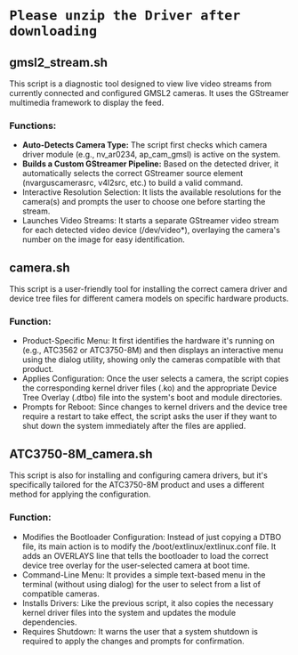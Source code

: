# `Please unzip the Driver after downloading`

## **gmsl2_stream.sh**
This script is a diagnostic tool designed to view live video streams from currently connected and configured GMSL2 cameras. It uses the GStreamer multimedia framework to display the feed.

### **Functions:**
  - **Auto-Detects Camera Type:** The script first checks which camera driver module (e.g., nv_ar0234, ap_cam_gmsl) is active on the system.
  - **Builds a Custom GStreamer Pipeline:** Based on the detected driver, it automatically selects the correct GStreamer source element (nvarguscamerasrc, v4l2src, etc.) to build a valid command.
  - Interactive Resolution Selection: It lists the available resolutions for the camera(s) and prompts the user to choose one before starting the stream.
  - Launches Video Streams: It starts a separate GStreamer video stream for each detected video device (/dev/video*), overlaying the camera's number on the image for easy identification.

## **camera.sh**
This script is a user-friendly tool for installing the correct camera driver and device tree files for different camera models on specific hardware products.

### **Function:**
  - Product-Specific Menu: It first identifies the hardware it's running on (e.g., ATC3562 or ATC3750-8M) and then displays an interactive menu using the dialog utility, showing only the cameras compatible with that product.
  - Applies Configuration: Once the user selects a camera, the script copies the corresponding kernel driver files (.ko) and the appropriate Device Tree Overlay (.dtbo) file into the system's boot and module directories.
  - Prompts for Reboot: Since changes to kernel drivers and the device tree require a restart to take effect, the script asks the user if they want to shut down the system immediately after the files are applied.

## **ATC3750-8M_camera.sh**
This script is also for installing and configuring camera drivers, but it's specifically tailored for the ATC3750-8M product and uses a different method for applying the configuration.

### **Function:**
  - Modifies the Bootloader Configuration: Instead of just copying a DTBO file, its main action is to modify the /boot/extlinux/extlinux.conf file. It adds an OVERLAYS line that tells the bootloader to load the correct device tree overlay for the user-selected camera at boot time.
  - Command-Line Menu: It provides a simple text-based menu in the terminal (without using dialog) for the user to select from a list of compatible cameras.
  - Installs Drivers: Like the previous script, it also copies the necessary kernel driver files into the system and updates the module dependencies.
  - Requires Shutdown: It warns the user that a system shutdown is required to apply the changes and prompts for confirmation.
